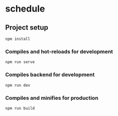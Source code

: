 # schedule

## Project setup
```
npm install
```

### Compiles and hot-reloads for development
```
npm run serve
```
### Compiles backend for development
```
npm run dev
```

### Compiles and minifies for production
```
npm run build
```
